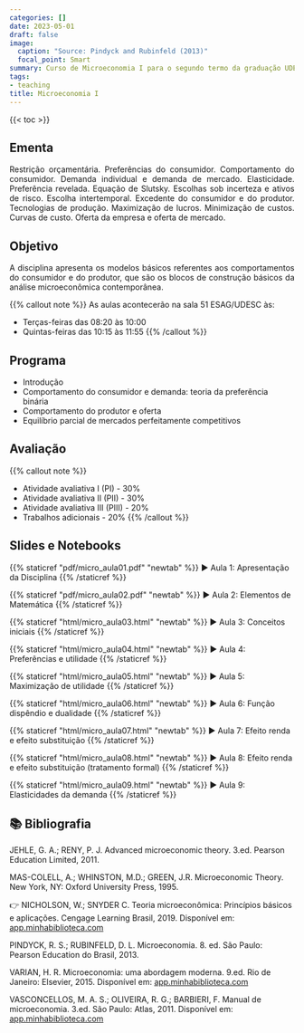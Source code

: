 ```yaml
---
categories: []
date: 2023-05-01
draft: false
image:
  caption: "Source: Pindyck and Rubinfeld (2013)"
  focal_point: Smart
summary: Curso de Microeconomia I para o segundo termo da graduação UDESC.
tags:
- teaching
title: Microeconomia I
---
```


{{< toc >}}

## Ementa

<p align="justify">Restrição orçamentária. Preferências do consumidor. Comportamento do consumidor. Demanda individual e demanda de mercado. Elasticidade. Preferência revelada. Equação de Slutsky. Escolhas sob incerteza e ativos de risco. Escolha intertemporal. Excedente do consumidor e do produtor. Tecnologias de produção. Maximização de lucros. Minimização de custos. Curvas de custo. Oferta da empresa e oferta de mercado.</p>

## Objetivo

<p align="justify">A disciplina apresenta os modelos básicos referentes aos comportamentos do consumidor e do produtor, que são os blocos de construção básicos da análise microeconômica contemporânea.</p>

{{% callout note %}}
As aulas acontecerão na sala 51 ESAG/UDESC às:
- Terças-feiras das 08:20 às 10:00
- Quintas-feiras das 10:15 às 11:55
{{% /callout %}}

## Programa

- Introdução
- Comportamento do consumidor e demanda: teoria da preferência binária
- Comportamento do produtor e oferta
- Equilíbrio parcial de mercados perfeitamente competitivos

## Avaliação

{{% callout note %}}
- Atividade avaliativa I (PI) - 30%
- Atividade avaliativa II (PII) - 30%
- Atividade avaliativa III (PIII) - 20%
- Trabalhos adicionais - 20%
{{% /callout %}}

## Slides e Notebooks

{{% staticref "pdf/micro_aula01.pdf" "newtab" %}} ▶️ Aula 1: Apresentação da Disciplina {{% /staticref %}}

{{% staticref "pdf/micro_aula02.pdf" "newtab" %}} ▶️ Aula 2: Elementos de Matemática {{% /staticref %}}

{{% staticref "html/micro_aula03.html" "newtab" %}} ▶️ Aula 3: Conceitos iniciais {{% /staticref %}}

{{% staticref "html/micro_aula04.html" "newtab" %}} ▶️ Aula 4: Preferências e utilidade {{% /staticref %}}

{{% staticref "html/micro_aula05.html" "newtab" %}} ▶️ Aula 5: Maximização de utilidade {{% /staticref %}}

{{% staticref "html/micro_aula06.html" "newtab" %}} ▶️ Aula 6: Função dispêndio e dualidade {{% /staticref %}}

{{% staticref "html/micro_aula07.html" "newtab" %}} ▶️ Aula 7: Efeito renda e efeito substituição {{% /staticref %}}

{{% staticref "html/micro_aula08.html" "newtab" %}} ▶️ Aula 8: Efeito renda e efeito substituição (tratamento formal) {{% /staticref %}}

{{% staticref "html/micro_aula09.html" "newtab" %}} ▶️ Aula 9: Elasticidades da demanda {{% /staticref %}}

## 📚 Bibliografia

JEHLE, G. A.; RENY, P. J. Advanced microeconomic theory. 3.ed. Pearson Education Limited, 2011.

MAS-COLELL, A.; WHINSTON, M.D.; GREEN, J.R. Microeconomic Theory. New York, NY: Oxford University Press, 1995.

👉 NICHOLSON, W.; SNYDER C. Teoria microeconômica: Princípios básicos e aplicações. Cengage Learning Brasil, 2019. Disponível em: [app.minhabiblioteca.com](https://app.minhabiblioteca.com.br/#/books/9788522127030/)

PINDYCK, R. S.; RUBINFELD, D. L. Microeconomia. 8. ed. São Paulo: Pearson Education do Brasil, 2013.

VARIAN, H. R. Microeconomia: uma abordagem moderna. 9.ed. Rio de Janeiro: Elsevier, 2015. Disponível em: [app.minhabiblioteca.com](https://app.minhabiblioteca.com.br/books/9788595155107)

VASCONCELLOS, M. A. S.; OLIVEIRA, R. G.; BARBIERI, F. Manual de microeconomia. 3.ed. São Paulo: Atlas, 2011. Disponível em: [app.minhabiblioteca.com](https://app.minhabiblioteca.com.br/#/books/9788522469932/)